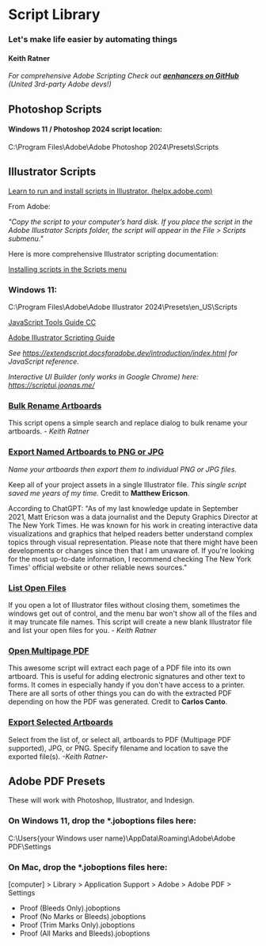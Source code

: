 # Script Library

### Let's make life easier by automating things

#### Keith Ratner

_For comprehensive Adobe Scripting Check out **[aenhancers on GitHub](https://github.com/aenhancers)** (United 3rd-party Adobe devs!)_

## Photoshop Scripts

#### Windows 11 / Photoshop 2024 script location:

C:\Program Files\Adobe\Adobe Photoshop 2024\Presets\Scripts

## Illustrator Scripts

[Learn to run and install scripts in Illustrator. (helpx.adobe.com)](https://helpx.adobe.com/illustrator/using/automation-scripts.html)

From Adobe:

_"Copy the script to your computer’s hard disk. If you place the script in the Adobe Illustrator Scripts folder, the script will appear in the File > Scripts submenu."_

Here is more comprehensive Illustrator scripting documentation:

<a href="https://ai-scripting.docsforadobe.dev/introduction/executingScripts.html#installing-scripts-in-the-scripts-menu" target="_blank">Installing scripts in the Scripts menu</a>

### Windows 11:

C:\Program Files\Adobe\Adobe Illustrator 2024\Presets\en_US\Scripts

[JavaScript Tools Guide CC](https://extendscript.docsforadobe.dev/)

[Adobe Illustrator Scripting Guide](https://github.com/aenhancers/illustrator-scripting-guide)

_See https://extendscript.docsforadobe.dev/introduction/index.html for JavaScript reference._

_Interactive UI Builder (only works in Google Chrome) here: https://scriptui.joonas.me/_

### [Bulk Rename Artboards](ExportArtboards.jsx)

This script opens a simple search and replace dialog to bulk rename your artboards. _- Keith Ratner_

### [Export Named Artboards to PNG or JPG](ExportNamedArtboardsToPNGorJPG.jsx)

_Name your artboards then export them to individual PNG or JPG files._

Keep all of your project assets in a single Illustrator file. _This single script saved me years of my time._ Credit to **Matthew Ericson**.

According to ChatGPT: "As of my last knowledge update in September 2021, Matt Ericson was a data journalist and the Deputy Graphics Director at The New York Times. He was known for his work in creating interactive data visualizations and graphics that helped readers better understand complex topics through visual representation. Please note that there might have been developments or changes since then that I am unaware of. If you're looking for the most up-to-date information, I recommend checking The New York Times' official website or other reliable news sources."

### [List Open Files](ListOpenFiles.jsx)

If you open a lot of Illustrator files without closing them, sometimes the windows get out of control, and the menu bar won't show all of the files and it may truncate file names. This script will create a new blank Illustrator file and list your open files for you. _- Keith Ratner_

### [Open Multipage PDF](OpenMultipagePDF.jsx)

This awesome script will extract each page of a PDF file into its own artboard. This is useful for adding electronic signatures and other text to forms. It comes in especially handy if you don't have access to a printer. There are all sorts of other things you can do with the extracted PDF depending on how the PDF was generated. Credit to **Carlos Canto**.

### [Export Selected Artboards](ExportSelectedArtboards.jsk)

Select from the list of, or select all, artboards to PDF (Multipage PDF supported), JPG, or PNG. Specify filename and location to save the exported file(s). _-Keith Ratner-_

## Adobe PDF Presets

These will work with Photoshop, Illustrator, and Indesign.

### On Windows 11, drop the \*.joboptions files here:

C:\Users\{your Windows user name}\AppData\Roaming\Adobe\Adobe PDF\Settings

### On Mac, drop the \*.joboptions files here:

[computer] > Library > Application Support > Adobe > Adobe PDF > Settings

- Proof (Bleeds Only).joboptions
- Proof (No Marks or Bleeds).joboptions
- Proof (Trim Marks Only).joboptions
- Proof (All Marks and Bleeds).joboptions
